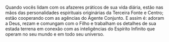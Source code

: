 ﻿Quando vocês lidam com os afazeres práticos de sua vida diária, estão nas mãos das personalidades espirituais originárias da Terceira Fonte e Centro; estão cooperando com as agências do Agente Conjunto. E assim é: adoram a Deus, rezam e comungam com o Filho e trabalham os detalhes de sua estada terrena em conexão com as inteligências do Espírito Infinito que operam no seu mundo e em todo seu universo.